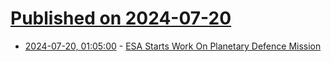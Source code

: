 # [Published on 2024-07-20](index.md)

* [2024-07-20, 01:05:00](https://soylentnews.org/article.pl?sid=24/07/19/1126246&from=rss) - [ESA Starts Work On Planetary Defence Mission](https://soylentnews.org/article.pl?sid=24/07/19/1126246&from=rss)
